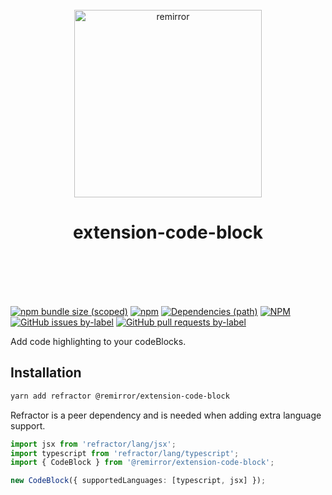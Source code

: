 <div align="center">
	<br />
	<div align="center">
		<img width="300" src="https://cdn.jsdelivr.net/gh/ifiokjr/remirror/support/assets/logo-icon.svg" alt="remirror" />
    <h1 align="center">extension-code-block</h1>
	</div>
    <br />
    <br />
    <br />
    <br />
</div>

[![npm bundle size (scoped)](https://img.shields.io/bundlephobia/minzip/@remirror/extension-code-block.svg?style=for-the-badge)](https://bundlephobia.com/result?p=@remirror/extension-code-block) [![npm](https://img.shields.io/npm/dm/@remirror/extension-code-block.svg?style=for-the-badge&logo=npm)](https://www.npmjs.com/package/@remirror/extension-code-block) [![Dependencies (path)](https://img.shields.io/david/ifiokjr/remirror.svg?logo=npm&path=@remirror%2Fextension-code-block&style=for-the-badge)](https://github.com/ifiokjr/remirror/blob/master/@remirror/extension-code-block/package.json) [![NPM](https://img.shields.io/npm/l/@remirror/extension-code-block.svg?style=for-the-badge)](https://github.com/ifiokjr/remirror/blob/master/LICENSE) [![GitHub issues by-label](https://img.shields.io/github/issues/ifiokjr/remirror/@remirror/extension-code-block.svg?label=Open%20Issues&logo=github&style=for-the-badge)](https://github.com/ifiokjr/remirror/issues?utf8=%E2%9C%93&q=is%3Aissue+is%3Aopen+sort%3Aupdated-desc+label%3A%40remirror%2Fextension-code-block) [![GitHub pull requests by-label](https://img.shields.io/github/issues-pr/ifiokjr/remirror/@remirror/extension-code-block.svg?label=Open%20Pull%20Requests&logo=github&style=for-the-badge)](https://github.com/ifiokjr/remirror/pulls?utf8=%E2%9C%93&q=is%3Apr+is%3Aopen+sort%3Aupdated-desc+label%3A%40remirror%2Fextension-code-block)

Add code highlighting to your codeBlocks.

## Installation

```bash
yarn add refractor @remirror/extension-code-block
```

Refractor is a peer dependency and is needed when adding extra language support.

```ts
import jsx from 'refractor/lang/jsx';
import typescript from 'refractor/lang/typescript';
import { CodeBlock } from '@remirror/extension-code-block';

new CodeBlock({ supportedLanguages: [typescript, jsx] });
```
